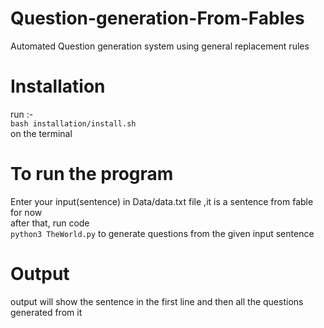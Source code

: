 # Question-generation-From-Fables
Automated Question generation system using general replacement rules
# Installation
run :-<br/>
  ```bash installation/install.sh```<br/>
on the terminal <br/>

# To run the program
Enter your input(sentence) in Data/data.txt file ,it is a sentence from fable for now<br/>
after that, run code <br/>
```python3 TheWorld.py``` to generate questions from the given input sentence<br/>

# Output
output will show the sentence in the first line and then all the questions generated from it
